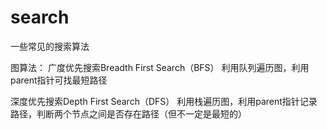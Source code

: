 # search
一些常见的搜索算法

图算法：
广度优先搜索Breadth First Search（BFS） 
利用队列遍历图，利用parent指针可找最短路径

深度优先搜索Depth First Search（DFS）
利用栈遍历图，利用parent指针记录路径，判断两个节点之间是否存在路径（但不一定是最短的）